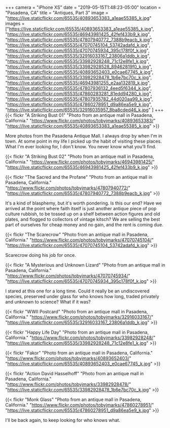 +++
camera = "iPhone XS"
date = "2019-05-15T1:48:23-05:00"
location = "Pasadena, CA"
title = "Antiques, Part 3"
image = "https://live.staticflickr.com/65535/40893653383_a1eae55385_k.jpg"
images = ["https://live.staticflickr.com/65535/40893653383_a1eae55385_k.jpg",
"https://live.staticflickr.com/65535/46943981425_42fef433b9_k.jpg",
"https://live.staticflickr.com/65535/47807940772_7388b9eacb_k.jpg",
"https://live.staticflickr.com/65535/47070745104_53742adafd_k.jpg",
"https://live.staticflickr.com/65535/47070745934_395c178f0f_k.jpg",
"https://live.staticflickr.com/65535/32916033167_23806a1ddb_k.jpg",
"https://live.staticflickr.com/65535/33982928248_71c12e8fe1_k.jpg",
"https://live.staticflickr.com/65535/33982928528_89462819f0_k.jpg",
"https://live.staticflickr.com/65535/40893652403_e0cae67745_k.jpg",
"https://live.staticflickr.com/65535/33982928478_1b6e7bc70c_k.jpg",
"https://live.staticflickr.com/65535/46943981255_e2aa132819_k.jpg",
"https://live.staticflickr.com/65535/47807936132_4eed5f6344_k.jpg",
"https://live.staticflickr.com/65535/47860283281_81edd94280_k.jpg",
"https://live.staticflickr.com/65535/47807935782_44d020aa99_k.jpg",
"https://live.staticflickr.com/65535/47860278951_d9a86ea5e9_k.jpg",
"https://live.staticflickr.com/65535/32916035957_8ba8cded46_k.jpg"
]
+++
{{< flickr "A Striking Bust 01"
           "Photo from an antique mall in Pasadena, California."
           "https://www.flickr.com/photos/tobyjmarks/40893653383/"
           "https://live.staticflickr.com/65535/40893653383_a1eae55385_k.jpg" >}}
<!--more-->
More photos from the Pasadena Antique Mall. I always drop by when I'm in town. At some point in my life I picked up the habit of visiting these places. What I'm ever looking for, I don't know. You never know what you'll find.

{{< flickr "A Striking Bust 02"
           "Photo from an antique mall in Pasadena, California."
           "https://www.flickr.com/photos/tobyjmarks/46943981425/"
           "https://live.staticflickr.com/65535/46943981425_42fef433b9_k.jpg" >}}

{{< flickr "The Sacred and the Profane"
           "Photo from an antique mall in Pasadena, California."
           "https://www.flickr.com/photos/tobyjmarks/47807940772/"
           "https://live.staticflickr.com/65535/47807940772_7388b9eacb_k.jpg" >}}

It's a kind of blasphemy, but it's worth pondering. Is this our end? Have we arrived at the point where faith itself is just another antique piece of pop culture rubbish, to be  tossed up on a shelf between action figures and old plates, and flogged to collectors of vintage kitsch? We are selling the best part of ourselves for cheap money and no gain, and the rent is coming due.

{{< flickr "The Scarecrow"
           "Photo from an antique mall in Pasadena, California."
           "https://www.flickr.com/photos/tobyjmarks/47070745104/"
           "https://live.staticflickr.com/65535/47070745104_53742adafd_k.jpg" >}}

Scarecrow doing his job for once.

{{< flickr "A Mysterious and Unknown Lizard"
           "Photo from an antique mall in Pasadena, California."
           "https://www.flickr.com/photos/tobyjmarks/47070745934/"
           "https://live.staticflickr.com/65535/47070745934_395c178f0f_k.jpg" >}}

I stared at this one for a long time. Could it really be an undiscovered species, preserved under glass for who knows how long, traded privately and unknown to science? What if it was? 

{{< flickr "WWII Postcard"
           "Photo from an antique mall in Pasadena, California."
           "https://www.flickr.com/photos/tobyjmarks/32916033167/"
           "https://live.staticflickr.com/65535/32916033167_23806a1ddb_k.jpg" >}}

{{< flickr "Happy Life Day"
           "Photo from an antique mall in Pasadena, California."
           "https://www.flickr.com/photos/tobyjmarks/33982928248/"
           "https://live.staticflickr.com/65535/33982928248_71c12e8fe1_k.jpg" >}}
           
<!--
{{< flickr "Halloween Googahs"
           "Photo from an antique mall in Pasadena, California."
           "https://www.flickr.com/photos/tobyjmarks/33982928528/"
           "https://live.staticflickr.com/65535/33982928528_89462819f0_k.jpg" >}}
-->

{{< flickr "Fakor"
           "Photo from an antique mall in Pasadena, California."
           "https://www.flickr.com/photos/tobyjmarks/40893652403/"
           "https://live.staticflickr.com/65535/40893652403_e0cae67745_k.jpg" >}}

{{< flickr "Action David Hasselhoff"
           "Photo from an antique mall in Pasadena, California."
           "https://www.flickr.com/photos/tobyjmarks/33982928478/"
           "https://live.staticflickr.com/65535/33982928478_1b6e7bc70c_k.jpg" >}}
           
<!--
{{< flickr "Crystal Ball 04"
           "Photo from an antique mall in Pasadena, California."
           "https://www.flickr.com/photos/tobyjmarks/46943981255/"
           "https://live.staticflickr.com/65535/46943981255_e2aa132819_k.jpg" >}}
-->
<!--
{{< flickr "Crystal Ball 02"
           "Photo from an antique mall in Pasadena, California."
           "https://www.flickr.com/photos/tobyjmarks/47807936132/"
           "https://live.staticflickr.com/65535/47807936132_4eed5f6344_k.jpg" >}}
-->
<!--
{{< flickr "Crystal Ball 01"
           "Photo from an antique mall in Pasadena, California."
           "https://www.flickr.com/photos/tobyjmarks/47860283281/"
           "https://live.staticflickr.com/65535/47860283281_81edd94280_k.jpg" >}}
-->
<!--
{{< flickr "Crystal Ball 03"
           "Photo from an antique mall in Pasadena, California."
           "https://www.flickr.com/photos/tobyjmarks/47807935782/"
           "https://live.staticflickr.com/65535/47807935782_44d020aa99_k.jpg" >}}
-->

{{< flickr "Monk Glass"
           "Photo from an antique mall in Pasadena, California."
           "https://www.flickr.com/photos/tobyjmarks/47860278951/"
           "https://live.staticflickr.com/65535/47860278951_d9a86ea5e9_k.jpg" >}}
<!--
{{< flickr "Jack o' Lanterns"
           "Photo from an antique mall in Pasadena, California."
           "https://www.flickr.com/photos/tobyjmarks/32916035957/"
           "https://live.staticflickr.com/65535/32916035957_8ba8cded46_k.jpg" >}}
-->
I'll be back again, to keep looking for who knows what.